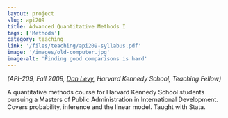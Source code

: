 ```yaml
---
layout: project
slug: api209
title: Advanced Quantitative Methods I
tags: ['Methods']
category: teaching
link: '/files/teaching/api209-syllabus.pdf'
image: '/images/old-computer.jpg'
image-alt: 'Finding good comparisons is hard'
---
```



*(API-209, Fall 2009, [Dan Levy][], Harvard Kennedy School, Teaching Fellow)*

A quantitative methods course for Harvard Kennedy School students
pursuing a Masters of Public Administration in International
Development. Covers probability, inference and the linear
model. Taught with Stata.
  
<!-- * [Syllabus][] -->


[Dan Levy]: http://www.hks.harvard.edu/about/faculty-staff-directory/dan-levy
[Syllabus]: http://www.mattblackwell.org/files/teaching/api209-syllabus.pdf
